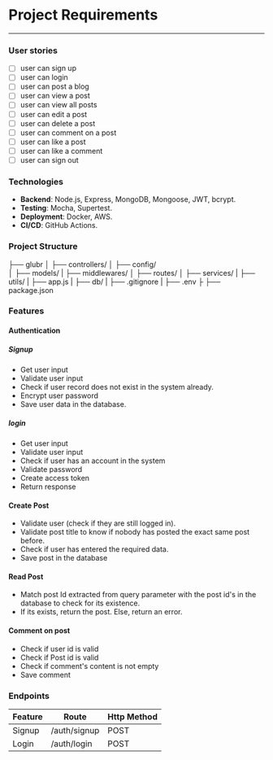 # Project Requirements
 -------------------------------------------------------------

### User stories

- [ ] user can sign up
- [ ] user can login
- [ ] user can post a blog
- [ ] user can view a post
- [ ] user can view all posts
- [ ] user can edit a post
- [ ] user can delete a post
- [ ] user can comment on a post
- [ ] user can like a post
- [ ] user can like a comment
- [ ] user can sign out

### Technologies

- **Backend**: Node.js, Express, MongoDB, Mongoose, JWT, bcrypt.
- **Testing**: Mocha, Supertest.
- **Deployment**: Docker, AWS.
- **CI/CD**: GitHub Actions.

### Project Structure

├── glubr
│    ├── controllers/
│    ├── config/   
│    ├── models/
|    ├── middlewares/
│    ├── routes/
│    ├── services/
|    ├── utils/
|    ├── app.js
|    ├── db/
|    ├── .gitignore
|    ├── .env
├    ├── package.json

### Features

#### Authentication

##### Signup
- Get user input
- Validate user input
- Check if user record does not exist in the system already.
- Encrypt user password
- Save user data in the database.

##### login
- Get user input
- Validate user input
- Check if user has an account in the system
- Validate password
- Create access token
- Return response

#### Create Post
- Validate user (check if they are still logged in).
- Validate post title to know if nobody has posted the exact same post before.
- Check if user has entered the required data.
- Save post in the database

#### Read Post
- Match post Id extracted from query parameter with the post id's in the database to check for its existence.
- If its exists, return the post. Else, return an error.

#### Comment on post
- Check if user id is valid
- Check if Post id is valid
- Check if comment's content is not empty
- Save comment

### Endpoints

| Feature | Route | Http Method |
| ----------- | ----------- | ----------- |
| Signup| /auth/signup | POST |
| Login| /auth/login | POST |
